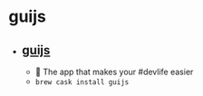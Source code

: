 # guijs
- [guijs](https://guijs.dev/)
  - 
  - 🐣️ The app that makes your #devlife easier
  - `brew cask install guijs`
